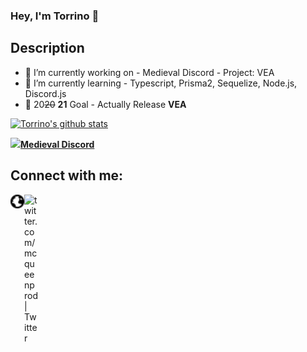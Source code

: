 ### Hey, I'm Torrino 👋

## Description
- 🔭 I’m currently working on - Medieval Discord - Project: VEA
- 🌱 I’m currently learning - Typescript, Prisma2, Sequelize, Node.js, Discord.js
- 🥅 20~~20~~ **21** Goal - Actually Release **VEA**

[![Torrino's github stats](https://github-readme-stats.vercel.app/api?username=Torrino&count_private=true&include_all_commits=true&theme=radical)](https://google.com)

<img src="https://cdn.discordapp.com/icons/318085957540642826/a_a4357f03d521147f1986318c06de9336.png?size=512" width="50px">**[Medieval Discord](https://medievaldiscordrp.com "Medieval RPG in a Discord server.")**

## Connect with me:
[<img align="left" alt="medievaldiscordrp.com" width="22px" src="https://raw.githubusercontent.com/iconic/open-iconic/master/svg/globe.svg" />][website]
[<img align="left" alt="twitter.com/mcqueenprod | Twitter" width="22px" src="https://cdn.jsdelivr.net/npm/simple-icons@v3/icons/twitter.svg" />][twitter]
<br />


<!-- This section you create this variables that are used above -->
[website]: https://medievaldiscordrp.com
[twitter]: https://twitter.com/mcqueenprod
